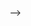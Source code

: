 <!-----
layout: post
title:  "Coins from Ancient India - My Collection"
date:   2016-11-29
desc: "My Coin Collection - Indian Ancient Coins"
keywords: "numismatics, coins, world"
categories: [Numismatics]
tags: [Numismatics]
icon: icon-centos
---

Thanks to the many people who have contributed to this collection. I love collecting coins and if you are an enthusiast too, I'll gladly trade 

If you come across coins that you see no worth for in today's world, or that you do not know what to do with, it'll be my pleasure to relieve you of them :-)

And finally, the coins might be ordered in a haphazard manner below. That is because it is tabulated the way I have stored them in my collection.
Do note that their documentation is not complete. The images for my entire collection can be found here <a href='/static/img/blog/Numismatics/Indian Ancient Coins/'>here</a>

<!--This table was generated from http://www.convertcsv.com/csv-to-html.htm-->
-->